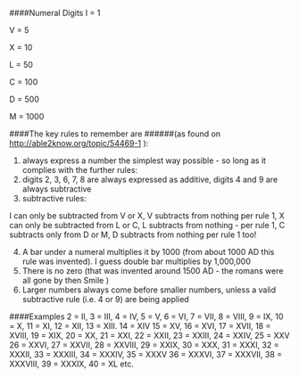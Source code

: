 ####Numeral Digits
I = 1

V = 5

X = 10

L = 50

C = 100

D = 500

M = 1000


####The key rules to remember are 
######(as found on http://able2know.org/topic/54469-1 ):

1. always express a number the simplest way possible - so long as it complies with the further rules:
2. digits 2, 3, 6, 7, 8 are always expressed as additive, digits 4 and 9 are always subtractive
3. subtractive rules:

I can only be subtracted from V or X,
V subtracts from nothing per rule 1, 
X can only be subtracted from L or C,
L subtracts from nothing - per rule 1,
C subtracts only from D or M,
D subtracts from nothing per rule 1 too!

4. A bar under a numeral multiplies it by 1000 (from about 1000 AD this rule was invented). I guess double bar multiplies by 1,000,000 
5. There is no zero (that was invented around 1500 AD - the romans were all gone by then Smile ) 
6. Larger numbers always come before smaller numbers, unless a valid subtractive rule (i.e. 4 or 9) are being applied 

####Examples
2 = II, 3 = III, 4 = IV, 5 = V, 6 = VI, 7 = VII, 8 = VIII, 9 = IX, 10 = X, 11 = XI, 12 = XII, 13 = XIII. 14 = XIV
15 = XV, 16 = XVI, 17 = XVII, 18 = XVIII, 19 = XIX, 20 = XX, 21 = XXI, 22 = XXII, 23 = XXIII, 24 = XXIV, 25 = XXV
26 = XXVI, 27 = XXVII, 28 = XXVIII, 29 = XXIX, 30 = XXX, 31 = XXXI, 32 = XXXII, 33 = XXXIII, 34 = XXXIV, 35 = XXXV
36 = XXXVI, 37 = XXXVII, 38 = XXXVIII, 39 = XXXIX, 40 = XL etc.


